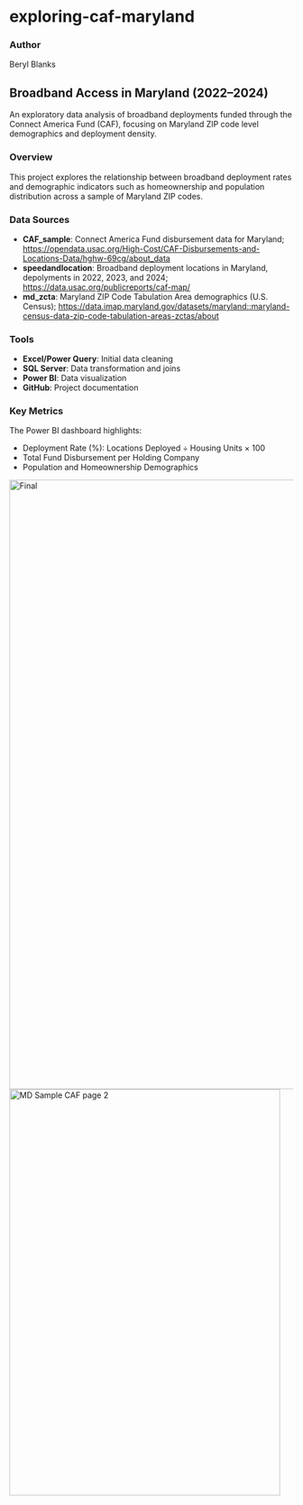 # exploring-caf-maryland
### Author
Beryl Blanks

## Broadband Access in Maryland (2022–2024)
An exploratory data analysis of broadband deployments funded through the Connect America Fund (CAF), focusing on Maryland ZIP code level demographics and deployment density.

### Overview
This project explores the relationship between broadband deployment rates and demographic indicators such as homeownership and population distribution across a sample of Maryland ZIP codes.

### Data Sources
- **CAF_sample**: Connect America Fund disbursement data for Maryland; https://opendata.usac.org/High-Cost/CAF-Disbursements-and-Locations-Data/hghw-69cg/about_data 
- **speedandlocation**: Broadband deployment locations in Maryland, depolyments in 2022, 2023, and 2024; https://data.usac.org/publicreports/caf-map/
- **md_zcta**: Maryland ZIP Code Tabulation Area demographics (U.S. Census); https://data.imap.maryland.gov/datasets/maryland::maryland-census-data-zip-code-tabulation-areas-zctas/about

### Tools
- **Excel/Power Query**: Initial data cleaning
- **SQL Server**: Data transformation and joins
- **Power BI**: Data visualization
- **GitHub**: Project documentation

### Key Metrics
The Power BI dashboard highlights:
- Deployment Rate (%): Locations Deployed ÷ Housing Units × 100
- Total Fund Disbursement per Holding Company
- Population and Homeownership Demographics


<img width="1920" height="1080" alt="Final" src="https://github.com/user-attachments/assets/8204c1a1-19d2-4a24-bd24-d334a939786e" />
<img width="480" height="720" alt="MD Sample CAF page 2" src="https://github.com/user-attachments/assets/39fcfd1f-d35d-4c24-8d41-0851cff56b2f" />





